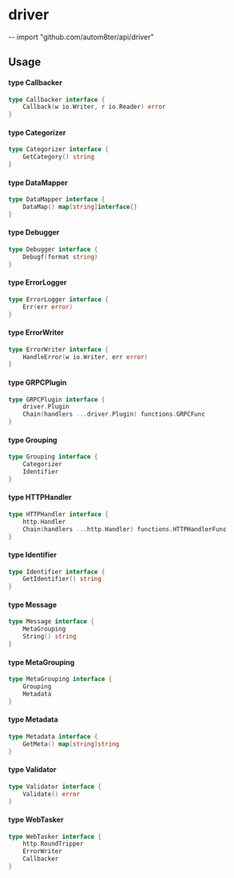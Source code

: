 # driver
--
    import "github.com/autom8ter/api/driver"


## Usage

#### type Callbacker

```go
type Callbacker interface {
	Callback(w io.Writer, r io.Reader) error
}
```


#### type Categorizer

```go
type Categorizer interface {
	GetCategory() string
}
```


#### type DataMapper

```go
type DataMapper interface {
	DataMap() map[string]interface{}
}
```


#### type Debugger

```go
type Debugger interface {
	Debugf(format string)
}
```


#### type ErrorLogger

```go
type ErrorLogger interface {
	Err(err error)
}
```


#### type ErrorWriter

```go
type ErrorWriter interface {
	HandleError(w io.Writer, err error)
}
```


#### type GRPCPlugin

```go
type GRPCPlugin interface {
	driver.Plugin
	Chain(handlers ...driver.Plugin) functions.GRPCFunc
}
```


#### type Grouping

```go
type Grouping interface {
	Categorizer
	Identifier
}
```


#### type HTTPHandler

```go
type HTTPHandler interface {
	http.Handler
	Chain(handlers ...http.Handler) functions.HTTPHandlerFunc
}
```


#### type Identifier

```go
type Identifier interface {
	GetIdentifier() string
}
```


#### type Message

```go
type Message interface {
	MetaGrouping
	String() string
}
```


#### type MetaGrouping

```go
type MetaGrouping interface {
	Grouping
	Metadata
}
```


#### type Metadata

```go
type Metadata interface {
	GetMeta() map[string]string
}
```


#### type Validator

```go
type Validator interface {
	Validate() error
}
```


#### type WebTasker

```go
type WebTasker interface {
	http.RoundTripper
	ErrorWriter
	Callbacker
}
```
